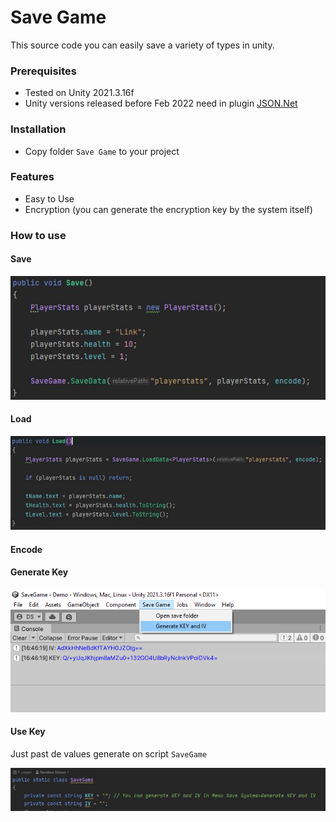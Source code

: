 # Save Game
This source code you can easily save a variety of types in unity.

### Prerequisites
- Tested on Unity 2021.3.16f
- Unity versions released before Feb 2022 need in plugin [JSON.Net](https://assetstore.unity.com/packages/tools/input-management/json-net-for-unity-11347 "JSON.Net")

### Installation
- Copy folder `Save Game` to your project

### Features
- Easy to Use
- Encryption (you can generate the encryption key by the system itself) 

### How to use
#### Save
![Save](https://github.com/dands-salaun/SaveGame-Unity/blob/main/SaveGame/Demo/Images/Save.JPG "Save")

#### Load
![Load](https://github.com/dands-salaun/SaveGame-Unity/blob/main/SaveGame/Demo/Images/Load.JPG "Load")

#### Encode
#### Generate Key
![Generate Key](https://github.com/dands-salaun/SaveGame-Unity/blob/main/SaveGame/Demo/Images/Generate_Key.png "Generate Key")

#### Use Key
Just past de values generate on script `SaveGame`

![Use Key](https://github.com/dands-salaun/SaveGame-Unity/blob/main/SaveGame/Demo/Images/Paste_Key.JPG "Use Key")
